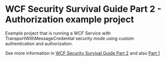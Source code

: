 # WCF Security Survival Guide Part 2 - Authorization example project

Example project that is running a WCF Service with TransportWithMessageCredential security mode using custom authentication and authorization.

See more information in [WCF Security Survival Guide Part 2](http://www.blinkingcaret.com/2016/03/02/wcf-security-survival-guide-part-2-authorization/) and also [Part 1](http://www.blinkingcaret.com/2016/02/10/wcf-security-survival-guide/)
